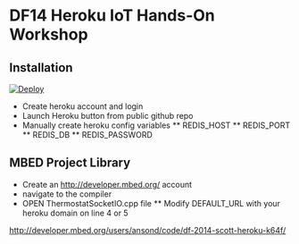 # DF14 Heroku IoT Hands-On Workshop 

## Installation

[![Deploy](https://www.herokucdn.com/deploy/button.png)](https://heroku.com/deploy)

 * Create heroku account and login
 * Launch Heroku button from public github repo
 * Manually create heroku config variables
 ** REDIS_HOST
 ** REDIS_PORT
 ** REDIS_DB
 ** REDIS_PASSWORD


## MBED Project Library

* Create an http://developer.mbed.org/ account 
* navigate to the compiler
* OPEN ThermostatSocketIO.cpp file
** Modify DEFAULT_URL with your heroku domain on line 4 or 5

http://developer.mbed.org/users/ansond/code/df-2014-scott-heroku-k64f/


